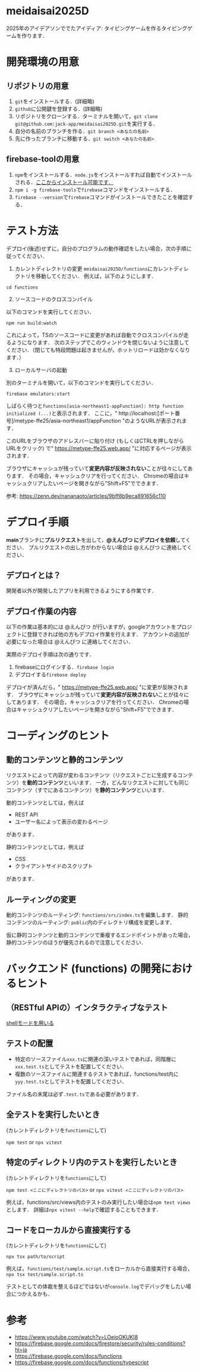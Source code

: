 # meidaisai2025D
2025年のアイデアソンででたアイディア: タイピングゲームを作るタイピングゲームを作ります．

# 開発環境の用意

## リポジトリの用意

1. `git`をインストールする．(詳細略)
2. `github`に公開鍵を登録する．(詳細略)
3. リポジトリをクローンする．ターミナルを開いて，`git clone git@github.com:jack-app/meidaisai2025D.git`を実行する．
4. 自分の名前のブランチを作る．`git branch <あなたの名前>`
5. 先に作ったブランチに移動する．`git switch <あなたの名前>`

## firebase-toolの用意

1. `npm`をインストールする．`node.js`をインストールすれば自動でインストールされる．[ここからインストール可能です．](https://nodejs.org/ja)
2. `npm i -g firebase-tools`で`firebase`コマンドをインストールする．
3. `firebase --version`で`firebase`コマンドがインストールできたことを確認する．

# テスト方法

デプロイ(後述)せずに，自分のプログラムの動作確認をしたい場合，次の手順に従ってください．

1. カレントディレクトリの変更
`meidaisai2025D/functions`にカレントディレクトリを移動してください．
例えば，以下のようにします．
```
cd functions
```

2. ソースコードのクロスコンパイル

以下のコマンドを実行してください．
```
npm run build:watch
```
これによって，TSのソースコードに変更があれば自動でクロスコンパイルが走るようになります．
次のステップでこのウィンドウを閉じないように注意してください．（閉じても特段問題は起きませんが，ホットリロードは効かなくなります．）

3. ローカルサーバの起動

別のターミナルを開いて，以下のコマンドを実行してください．
```
firebase emulators:start
```
しばらく待つと`functions[asia-northeast1-appFunction]: http function initialized (...)`と表示されます．
ここに，" http://localhost:[ポート番号]/metype-ffe25/asia-northeast1/appFunction "のようなURLが表示されます．

このURLをブラウザのアドレスバーに貼り付け (もしくはCTRLを押しながらURLをクリック) で" https://metype-ffe25.web.app/ "に対応するページが表示されます．

ブラウザにキャッシュが残っていて**変更内容が反映されない**ことが往々にしてあります．
その場合，キャッシュクリアを行ってください．
Chromeの場合はキャッシュクリアしたいページを開きながら"Shift+F5"でできます．

参考: https://zenn.dev/nananaoto/articles/9bff8b9eca891656c110

# デプロイ手順

**main**ブランチに**プルリクエスト**を出して，**@えんぴつ にデプロイを依頼**してください．
プルリクエストの出し方がわからない場合は @えんぴつ に連絡してください．

## デプロイとは？
開発者以外が開発したアプリを利用できるようにする作業です．

## デプロイ作業の内容
以下の作業は基本的には @えんぴつ が行いますが，googleアカウントをプロジェクトに登録できれば他の方もデプロイ作業を行えます．
アカウントの追加が必要になった場合は @えんぴつ に連絡してください．

実際のデプロイ手順は次の通りです．

1. firebaseにログインする．`firebase login`
2. デプロイする`firebase deploy`

デプロイが済んだら，" https://metype-ffe25.web.app/ "に変更が反映されます．
ブラウザにキャッシュが残っていて**変更内容が反映されない**ことが往々にしてあります．
その場合，キャッシュクリアを行ってください．
Chromeの場合はキャッシュクリアしたいページを開きながら"Shift+F5"でできます．

# コーディングのヒント

## 動的コンテンツと静的コンテンツ

リクエストによって内容が変わるコンテンツ（リクエストごとに生成するコンテンツ）を**動的コンテンツ**といいます．
一方，どんなリクエストに対しても同じコンテンツ（すでにあるコンテンツ）を**静的コンテンツ**といいます．

動的コンテンツとしては，例えば

- REST API
- ユーザー名によって表示の変わるページ

があります．

静的コンテンツとしては，例えば

- CSS
- クライアントサイドのスクリプト

があります．

## ルーティングの変更

動的コンテンツのルーティング: `functions/src/index.ts`を編集します．
静的コンテンツのルーティング: `public`内のディレクトリ構成を変更します．

仮に静的コンテンツと動的コンテンツで重複するエンドポイントがあった場合，静的コンテンツのほうが優先されるので注意してください．

# バックエンド (functions) の開発におけるヒント

## （RESTful APIの）インタラクティブなテスト

[shellモードを用いる](https://firebase.google.com/docs/functions/local-shell?hl=ja)

## テストの配置

- 特定のソースファイル`xxx.ts`に関連の深いテストであれば，同階層に`xxx.test.ts`としてテストを配置してください．
- 複数のソースファイルに関連するテストであれば，functions/test内に`yyy.test.ts`としてテストを配置してください．

ファイル名の末尾は必ず`.test.ts`である必要があります．

## 全テストを実行したいとき

(カレントディレクトリを`functions`にして)

`npm test` or `npx vitest`

## 特定のディレクトリ内のテストを実行したいとき

(カレントディレクトリを`functions`にして)

`npm test <ここにディレクトリのパス>` or `npx vitest <ここにディレクトリのパス>`

例えば，functions/src/views内のテストのみ実行したい場合は`npm test views`とします．
詳細は`npx vitest --help`で確認することもできます．

## コードをローカルから直接実行する

(カレントディレクトリを`functions`にして)

`npx tsx path/to/script`

例えば，`functions/test/sample.script.ts`をローカルから直接実行する場合，
`npx tsx test/sample.script.ts`

テストとしての体裁を整えるほどではないが`console.log`でデバッグをしたい場合につかえるかも．

# 参考

- https://www.youtube.com/watch?v=LOeioOKUKI8
- https://firebase.google.com/docs/firestore/security/rules-conditions?hl=ja
- https://firebase.google.com/docs/functions
- https://firebase.google.com/docs/functions/typescript